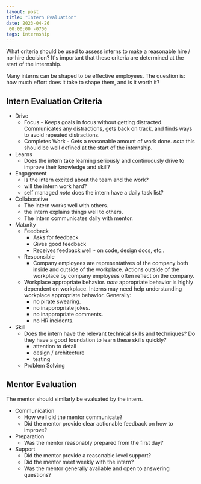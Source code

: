 ```yaml
---
layout: post
title: "Intern Evaluation"
date: 2023-04-26
 00:00:00 -0700
tags: internship
---
```


What criteria should be used to assess interns to make a reasonable hire / no-hire decision? It's important that these criteria are determined at the start of the internship.

Many interns can be shaped to be effective employees. The question is: how much effort does it take to shape them, and is it worth it?

## Intern Evaluation Criteria

- Drive
    - Focus - Keeps goals in focus without getting distracted. Communicates any distractions, gets back on track, and finds ways to avoid repeated distractions.
    - Completes Work - Gets a reasonable amount of work done. _note_ this should be well defined at the start of the internship.
- Learns
    - Does the intern take learning seriously and continuously drive to improve their knowledge and skill?
- Engagement
    - Is the intern excited about the team and the work?
    - will the intern work hard?
    - self managed _note_ does the intern have a daily task list?
- Collaborative
    - The intern works well with others.
    - the intern explains things well to others.
    - The intern communicates daily with mentor.
- Maturity
    - Feedback
        - Asks for feedback
        - Gives good feedback
        - Receives feedback well - on code, design docs, etc..
    - Responsible
        - Company employees are representatives of the company both inside and outside of the workplace. Actions outside of the workplace by company employees often reflect on the company.
    - Workplace appropriate behavior. _note_ appropriate behavior is highly dependent on workplace. Interns may need help understanding workplace appropriate behavior. Generally:
        - no pirate swearing.
        - no inappropriate jokes.
        - no inappropriate comments.
        - no HR incidents.
- Skill
    - Does the intern have the relevant technical skills and techniques? Do they have a good foundation to learn these skills quickly?
        - attention to detail
        - design / architecture
        - testing
    - Problem Solving

## Mentor Evaluation

The mentor should similarly be evaluated by the intern.

- Communication
    - How well did the mentor communicate?
    - Did the mentor provide clear actionable feedback on how to improve?
- Preparation
    - Was the mentor reasonably prepared from the first day?
- Support
    - Did the mentor provide a reasonable level support?
    - Did the mentor meet weekly with the intern?
    - Was the mentor generally available and open to answering questions?

